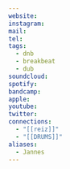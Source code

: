 ```yaml
---
website: 
instagram: 
mail: 
tel: 
tags:
  - dnb
  - breakbeat
  - dub
soundcloud: 
spotify: 
bandcamp: 
apple: 
youtube: 
twitter: 
connections:
  - "[[reiz]]"
  - "[[DRUMS]]"
aliases:
  - Jannes
---
```


